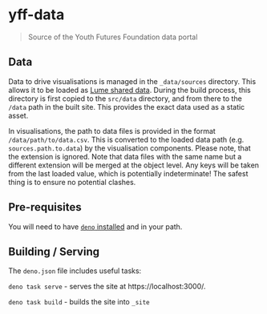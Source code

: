 # yff-data

> Source of the Youth Futures Foundation data portal

## Data

Data to drive visualisations is managed in the `_data/sources` directory.
This allows it to be loaded as [Lume shared data](https://lume.land/docs/creating-pages/shared-data/).
During the build process, this directory is first copied to the `src/data` directory, and from there
to the `/data` path in the built site. This provides the exact data used as a static asset.

In visualisations, the path to data files is provided in the format `/data/path/to/data.csv`.
This is converted to the loaded data path (e.g. `sources.path.to.data`) by the visualisation components.
Please note, that the extension is ignored. Note that data files with the same name but a different
extension will be merged at the object level. Any keys will be taken from the last loaded value, which is 
potentially indeterminate! The safest thing is to ensure no potential clashes.

## Pre-requisites

You will need to have [`deno` installed](https://deno.land/#installation) and in your path.

## Building / Serving

The `deno.json` file includes useful tasks:

`deno task serve` - serves the site at https://localhost:3000/.

`deno task build` - builds the site into `_site`
